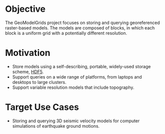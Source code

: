 # Objective

The GeoModelGrids project focuses on storing and querying
georeferenced raster-based models. The models are composed of blocks,
in which each block is a uniform grid with a potentially different
resolution.

# Motivation

* Store models using a self-describing, portable, widely-used storage
  scheme, [HDF5](https://www.hdfgroup.org/).
* Support queries on a wide range of platforms, from laptops and
  desktops to large clusters.
* Support variable resolution models that include topography.

# Target Use Cases

* Storing and querying 3D seismic velocity models for computer
simulations of earthquake ground motions.

